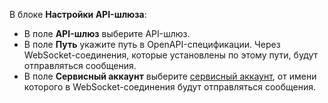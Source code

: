 В блоке **Настройки API-шлюза**:
* В поле **API-шлюз** выберите API-шлюз.
* В поле **Путь** укажите путь в OpenAPI-спецификации. Через WebSocket-соединения, которые установлены по этому пути, будут отправляться сообщения.
* В поле **Сервисный аккаунт** выберите [сервисный аккаунт](../../iam/concepts/users/service-accounts.md), от имени которого в WebSocket-соединения будут отправляться сообщения.
